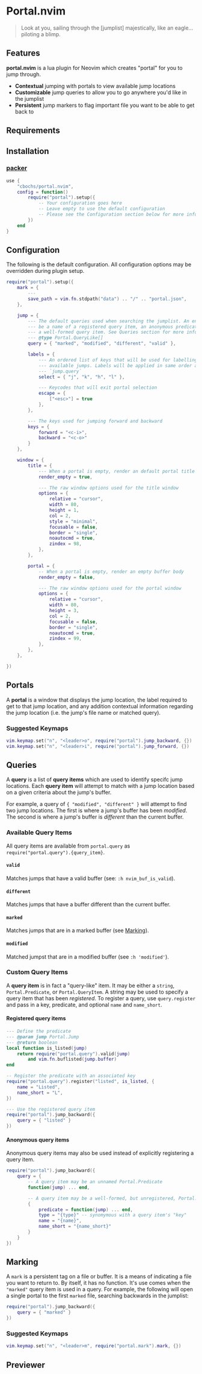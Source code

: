 # Portal.nvim

> Look at you, sailing through the [jumplist] majestically, like an eagle... piloting a blimp.

## Features

**portal.nvim** is a lua plugin for Neovim which creates "portal" for you to jump through.

* **Contextual** jumping with portals to view available jump locations
* **Customizable** jump queries to allow you to go anywhere you'd like in the jumplist
* **Persistent** jump markers to flag important file you want to be able to get back to

## Requirements
## Installation

### [packer]()

```lua
use {
    "cbochs/portal.nvim",
    config = function()
        require("portal").setup({
            -- Your configuration goes here
            -- Leave empty to use the default configuration
            -- Please see the Configuration section below for more information
        })
    end
}
```

## Configuration

The following is the default configuration. All configuration options may be overridden during plugin setup.

```lua
require("portal").setup({
	mark = {
        ---
		save_path = vim.fn.stdpath("data") .. "/" .. "portal.json",
	},

	jump = {
		--- The default queries used when searching the jumplist. An entry can
        --- be a name of a registered query item, an anonymous predicate, or
        --- a well-formed query item. See Queries section for more information.
		--- @type Portal.QueryLike[]
		query = { "marked", "modified", "different", "valid" },

        labels = {
            --- An ordered list of keys that will be used for labelling
            --- available jumps. Labels will be applied in same order as
            --- `jump.query`
            select = { "j", "k", "h", "l" },

            --- Keycodes that will exit portal selection
            escape = {
                ["<esc>"] = true
            },
        },

        --- The keys used for jumping forward and backward
        keys = {
            forward = "<c-i>",
            backward = "<c-o>"
        }
	},

	window = {
		title = {
			--- When a portal is empty, render an default portal title
			render_empty = true,

			--- The raw window options used for the title window
			options = {
				relative = "cursor",
				width = 80,
				height = 1,
				col = 2,
				style = "minimal",
				focusable = false,
				border = "single",
				noautocmd = true,
				zindex = 98,
			},
		},

		portal = {
			-- When a portal is empty, render an empty buffer body
			render_empty = false,

			--- The raw window options used for the portal window
			options = {
				relative = "cursor",
				width = 80,
				height = 3,
				col = 2,
				focusable = false,
				border = "single",
				noautocmd = true,
				zindex = 99,
			},
		},
	},

})
```

## Portals

A **portal** is a window that displays the jump location, the label required to get to that jump location, and any addition contextual information regarding the jump location (i.e. the jump's file name or matched query).

[]()

### Suggested Keymaps

```lua
vim.keymap.set("n", "<leader>o", require("portal").jump_backward, {})
vim.keymap.set("n", "<leader>i", require("portal").jump_forward, {})
```

## Queries

A **query** is a list of **query items** which are used to identify specifc jump locations. Each **query item** will attempt to match with a jump location based on a given criteria about the jump's buffer.

For example, a query of `{ "modified", "different" }` will attempt to find two jump locations. The first is where a jump's buffer has been _modified_. The second is where a jump's buffer is _different_ than the current buffer.

### Available Query Items

All query items are available from `portal.query` as `require("portal.query").{query_item}`.

#### `valid`

Matches jumps that have a valid buffer (see: `:h nvim_buf_is_valid`).

#### `different`

Matches jumps that have a buffer different than the current buffer.

#### `marked`

Matches jumps that are in a marked buffer (see [Marking](marking)).

#### `modified`

Matched jumpst that are in a modified buffer (see `:h 'modified'`).

### Custom Query Items

A **query item** is in fact a "query-like" item. It may be either a `string`, `Portal.Predicate`, or `Portal.QueryItem`. A string may be used to specify a query item that has been _registered_. To register a query, use `query.register` and pass in a key, predicate, and optional `name` and `name_short`.

#### Registered query items

```lua
--- Define the predicate
--- @param jump Portal.Jump
--- @return boolean
local function is_listed(jump)
    return require("portal.query").valid(jump)
        and vim.fn.buflisted(jump.buffer)
end

-- Register the predicate with an associated key
require("portal.query").register("listed", is_listed, {
    name = "Listed",
    name_short = "L",
})

--- Use the registered query item
require("portal").jump_backward({
    query = { "listed" }
})
```

#### Anonymous query items

Anonymous query items may also be used instead of explicitly registering a query item.

```lua
require("portal").jump_backward({
    query = {
        -- A query item may be an unnamed Portal.Predicate
        function(jump) ... end,

        -- A query item may be a well-formed, but unregistered, Portal.QueryItem
        {
            predicate = function(jump) ... end,
            type = "{type}" -- synomymous with a query item's "key"
            name = "{name}",
            name_short = "{name_short}"
        }
    }
})
```

## Marking

A `mark` is a persistent tag on a file or buffer. It is a means of indicating a file you want to return to. By itself, it has no function. It's use comes when the `"marked"` query item is used in a query. For example, the following will open a single portal to the first `marked` file, searching backwards in the jumplist:

```lua
require("portal").jump_backward({
    query = { "marked" }
})
```

[]()

### Suggested Keymaps

```lua
vim.keymap.set("n", "<leader>m", require("portal.mark").mark, {})
```

## Previewer
